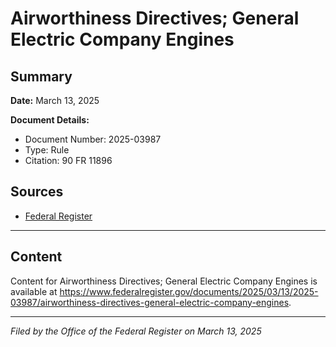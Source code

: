 # Airworthiness Directives; General Electric Company Engines

## Summary

**Date:** March 13, 2025

**Document Details:**
- Document Number: 2025-03987
- Type: Rule
- Citation: 90 FR 11896

## Sources
- [Federal Register](https://www.federalregister.gov/documents/2025/03/13/2025-03987/airworthiness-directives-general-electric-company-engines)

---

## Content

Content for Airworthiness Directives; General Electric Company Engines is available at https://www.federalregister.gov/documents/2025/03/13/2025-03987/airworthiness-directives-general-electric-company-engines.

---

*Filed by the Office of the Federal Register on March 13, 2025*
